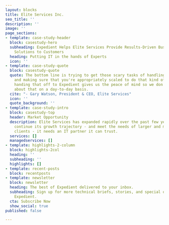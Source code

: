 ```yaml
---
layout: blocks
title: Elite Services Inc.
seo_title: ''
description: ''
image: ''
page_sections:
- template: case-study-header
  block: casestudy-hero
  subheading: Expedient Helps Elite Services Provide Results-Driven Business Communication
    Solutions to Customers
  heading: Putting IT in the hands of Experts
  icon: ''
- template: case-study-quote
  block: casestudy-quote
  quote: The bottom line is trying to get those scary tasks of handling data securely
    and making sure that you're appropriately scaled to do that kind of work, and
    handing that off to Expedient gives us the peace of mind so we don't have to worry
    about that on a day-to-day basis.
  cite: "- Gary Watson, President & CEO, Elite Services"
  icon: ''
  quote_background: ''
- template: case-study-intro
  block: casestudy-top
  header: Market Opportunity
  description: Elite Services has expanded rapidly over the past few years, and to
    continue its growth trajectory - and meet the needs of larger and more sophisticated
    clients - it needs an IT partner it can trust.
  services: []
  managedservices: []
- template: highlights-2-column
  block: highlights-2col
  heading: ''
  subheading: ''
  highlights: []
- template: recent-posts
  block: recentposts
- template: newsletter
  block: newsletter
  heading: The best of Expedient delivered to your inbox.
  subheading: Sign up for more technical briefs, stories, and special offers from
    Expedient.
  cta: Subscribe Now
  show_social: true
published: false

---
```

